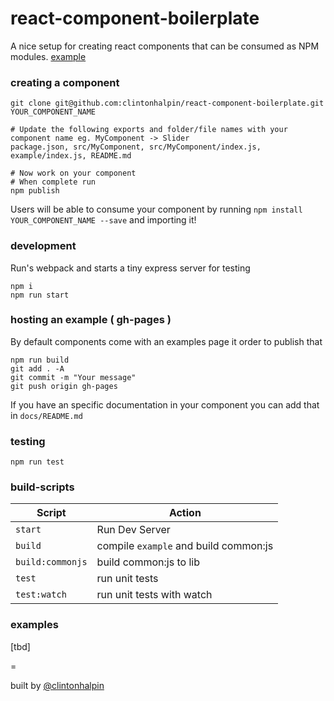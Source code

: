# react-component-boilerplate 
A nice setup for creating react components that can be consumed as NPM modules. [example](http://clintonhalpin.github.io/react-component-boilerplate/example/)

### creating a component
```shell
git clone git@github.com:clintonhalpin/react-component-boilerplate.git YOUR_COMPONENT_NAME

# Update the following exports and folder/file names with your component name eg. MyComponent -> Slider
package.json, src/MyComponent, src/MyComponent/index.js, example/index.js, README.md

# Now work on your component
# When complete run
npm publish
```

Users will be able to consume your component by running `npm install YOUR_COMPONENT_NAME --save` and importing it! 

### development
Run's webpack and starts a tiny express server for testing

```shell
npm i 
npm run start
```

### hosting an example ( gh-pages )
By default components come with an examples page it order to publish that
```
npm run build
git add . -A
git commit -m "Your message"
git push origin gh-pages
```

If you have an specific documentation in your component you can add that in `docs/README.md`

### testing

```shell
npm run test
```

### build-scripts

| Script  | Action |
| ------------- | ------------- |
| `start`  | Run Dev Server  |
| `build`  | compile `example` and build common:js  |
| `build:commonjs`  | build common:js to lib  |
| `test`  | run unit tests |
| `test:watch`  | run unit tests with watch |

### examples
[tbd]

=

built by [@clintonhalpin](http://twitter.com/clintonhalpin)
